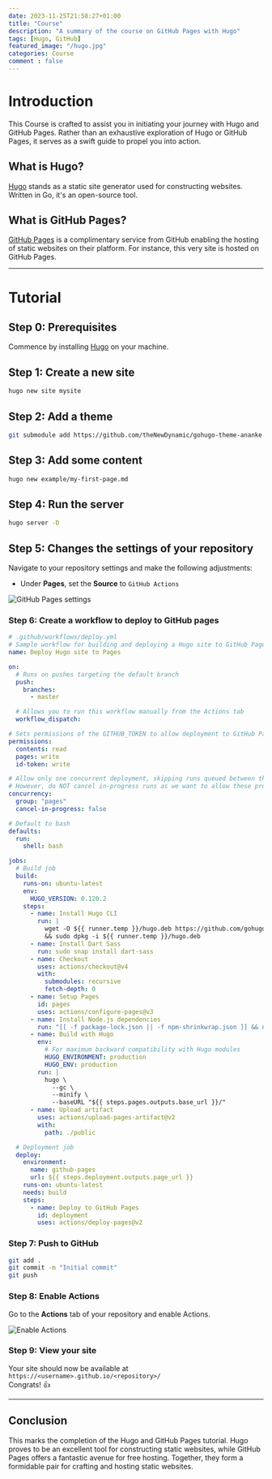 ```yaml
---
date: 2023-11-25T21:58:27+01:00
title: "Course"
description: "A summary of the course on GitHub Pages with Hugo"
tags: [Hugo, GitHub]
featured_image: "/hugo.jpg"
categories: Course
comment : false
---
```


# Introduction

This Course is crafted to assist you in initiating your journey with Hugo and GitHub Pages. Rather than an exhaustive exploration of Hugo or GitHub Pages, it serves as a swift guide to propel you into action.

## What is Hugo?

[Hugo](https://gohugo.io/) stands as a static site generator used for constructing websites. Written in Go, it's an open-source tool.

## What is GitHub Pages?

[GitHub Pages](https://pages.github.com/) is a complimentary service from GitHub enabling the hosting of static websites on their platform. For instance, this very site is hosted on GitHub Pages.

---

# Tutorial

## Step 0: Prerequisites

Commence by installing [Hugo](https://gohugo.io/getting-started/installing/) on your machine.

## Step 1: Create a new site

```bash
hugo new site mysite
```
## Step 2: Add a theme

```bash
git submodule add https://github.com/theNewDynamic/gohugo-theme-ananke.git
```

## Step 3: Add some content

```bash
hugo new example/my-first-page.md
```

## Step 4: Run the server

```bash
hugo server -D
```

## Step 5: Changes the settings of your repository

Navigate to your repository settings and make the following adjustments:

- Under **Pages**, set the **Source** to `GitHub Actions`

![GitHub Pages settings](https://gohugo.io/hosting-and-deployment/hosting-on-github/gh-pages-2.png)

### Step 6: Create a workflow to deploy to GitHub pages

```yaml
# .github/workflows/deploy.yml
# Sample workflow for building and deploying a Hugo site to GitHub Pages
name: Deploy Hugo site to Pages

on:
  # Runs on pushes targeting the default branch
  push:
    branches:
      - master

  # Allows you to run this workflow manually from the Actions tab
  workflow_dispatch:

# Sets permissions of the GITHUB_TOKEN to allow deployment to GitHub Pages
permissions:
  contents: read
  pages: write
  id-token: write

# Allow only one concurrent deployment, skipping runs queued between the run in-progress and latest queued.
# However, do NOT cancel in-progress runs as we want to allow these production deployments to complete.
concurrency:
  group: "pages"
  cancel-in-progress: false

# Default to bash
defaults:
  run:
    shell: bash

jobs:
  # Build job
  build:
    runs-on: ubuntu-latest
    env:
      HUGO_VERSION: 0.120.2
    steps:
      - name: Install Hugo CLI
        run: |
          wget -O ${{ runner.temp }}/hugo.deb https://github.com/gohugoio/hugo/releases/download/v${HUGO_VERSION}/hugo_extended_${HUGO_VERSION}_linux-amd64.deb \
          && sudo dpkg -i ${{ runner.temp }}/hugo.deb
      - name: Install Dart Sass
        run: sudo snap install dart-sass
      - name: Checkout
        uses: actions/checkout@v4
        with:
          submodules: recursive
          fetch-depth: 0
      - name: Setup Pages
        id: pages
        uses: actions/configure-pages@v3
      - name: Install Node.js dependencies
        run: "[[ -f package-lock.json || -f npm-shrinkwrap.json ]] && npm ci || true"
      - name: Build with Hugo
        env:
          # For maximum backward compatibility with Hugo modules
          HUGO_ENVIRONMENT: production
          HUGO_ENV: production
        run: |
          hugo \
            --gc \
            --minify \
            --baseURL "${{ steps.pages.outputs.base_url }}/"
      - name: Upload artifact
        uses: actions/upload-pages-artifact@v2
        with:
          path: ./public

  # Deployment job
  deploy:
    environment:
      name: github-pages
      url: ${{ steps.deployment.outputs.page_url }}
    runs-on: ubuntu-latest
    needs: build
    steps:
      - name: Deploy to GitHub Pages
        id: deployment
        uses: actions/deploy-pages@v2


```

### Step 7: Push to GitHub

```bash
git add .
git commit -m "Initial commit"
git push
```

### Step 8: Enable Actions

Go to the **Actions** tab of your repository and enable Actions.

![Enable Actions](https://gohugo.io/hosting-and-deployment/hosting-on-github/gh-pages-3.png)

### Step 9: View your site

Your site should now be available at `https://<username>.github.io/<repository>/`  
Congrats! 👍

---

## Conclusion

This marks the completion of the Hugo and GitHub Pages tutorial. Hugo proves to be an excellent tool for constructing static websites, while GitHub Pages offers a fantastic avenue for free hosting. Together, they form a formidable pair for crafting and hosting static websites.